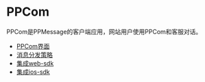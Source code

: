 # PPCom

PPCom是PPMessage的客户端应用，网站用户使用PPCom和客服对话。

* [PPCom界面](./interface.md)
* [消息分发策略](./message-dispatch.md)
* [集成web-sdk](./web-sdk.md)
* [集成ios-sdk](./ios-sdk.md)
